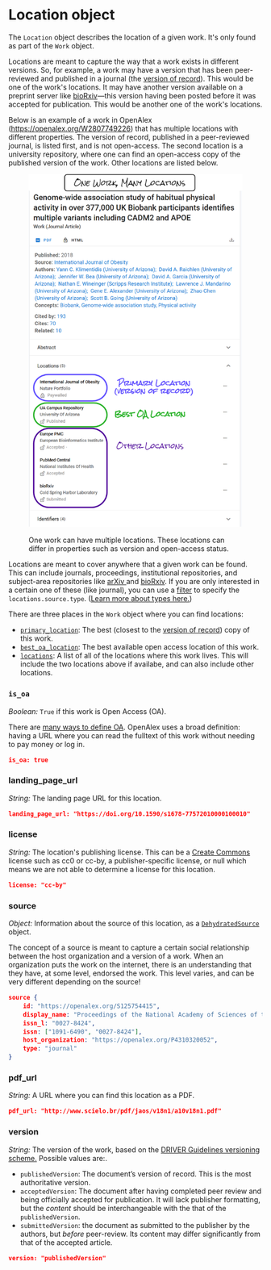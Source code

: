 # Location object

The `Location` object describes the location of a given work. It's only found as part of the `Work` object.

Locations are meant to capture the way that a work exists in different versions. So, for example, a work may have a version that has been peer-reviewed and published in a journal (the [version of record](https://en.wikipedia.org/wiki/Version_of_record)). This would be one of the work's locations. It may have another version available on a preprint server like [bioRxiv](https://www.biorxiv.org/)—this version having been posted before it was accepted for publication. This would be another one of the work's locations.

Below is an example of a work in OpenAlex (<https://openalex.org/W2807749226>) that has multiple locations with different properties. The version of record, published in a peer-reviewed journal, is listed first, and is not open-access. The second location is a university repository, where one can find an open-access copy of the published version of the work. Other locations are listed below.

<figure><img src="../../../.gitbook/assets/locations_screenshot_annotate (3).png" alt=""><figcaption><p>One work can have multiple locations. These locations can differ in properties such as version and open-access status.</p></figcaption></figure>

Locations are meant to cover anywhere that a given work can be found. This can include journals, proceedings, institutional repositories, and subject-area repositories like [arXiv ](https://arxiv.org/)and [bioRxiv](https://www.biorxiv.org/). If you are only interested in a certain one of these (like journal), you can use a [filter](../filter-works.md) to specify the `locations.source.type`. ([Learn more about types here.](../../sources/source-object.md#type))

There are three places in the `Work` object where you can find locations:

*   [`primary_location`](./#primary_location): The best (closest to the [version of record](https://en.wikipedia.org/wiki/Version_of_record)) copy of this work.
*   [`best_oa_location`](./#best_oa_location): The best available open access location of this work.
*   [`locations`](./#locations): A list of all of the locations where this work lives. This will include the two locations above if availabe, and can also include other locations.

### `is_oa`

*Boolean:* `True` if this work is Open Access (OA).

There are [many ways to define OA](https://peerj.com/articles/4375/#literature-review). OpenAlex uses a broad definition: having a URL where you can read the fulltext of this work without needing to pay money or log in.

```json
is_oa: true
```

### landing\_page\_url

*String:* The landing page URL for this location.

```json
landing_page_url: "https://doi.org/10.1590/s1678-77572010000100010"
```

### license

*String:* The location's publishing license. This can be a [Create Commons](https://creativecommons.org/about/cclicenses/) license such as cc0 or cc-by, a publisher-specific license, or null which means we are not able to determine a license for this location.

```json
license: "cc-by"
```

### source

*Object:* Information about the source of this location, as a [`DehydratedSource`](../../sources/source-object.md#the-dehydratedsource-object) object.

The concept of a source is meant to capture a certain social relationship between the host organization and a version of a work. When an organization puts the work on the internet, there is an understanding that they have, at some level, endorsed the work. This level varies, and can be very different depending on the source!

```json
source {
    id: "https://openalex.org/S125754415",
    display_name: "Proceedings of the National Academy of Sciences of the United States of America",
    issn_l: "0027-8424",
    issn: ["1091-6490", "0027-8424"],
    host_organization: "https://openalex.org/P4310320052",
    type: "journal"
}
```

### pdf\_url

*String:* A URL where you can find this location as a PDF.

```json
pdf_url: "http://www.scielo.br/pdf/jaos/v18n1/a10v18n1.pdf"
```

### version

*String:* The version of the work, based on the [DRIVER Guidelines versioning scheme.](https://wiki.surfnet.nl/display/DRIVERguidelines/DRIVER-VERSION+Mappings) Possible values are:.

*   `publishedVersion`: The document’s version of record. This is the most authoritative version.
*   `acceptedVersion`: The document after having completed peer review and being officially accepted for publication. It will lack publisher formatting, but the *content* should be interchangeable with the that of the `publishedVersion`.
*   `submittedVersion`: the document as submitted to the publisher by the authors, but *before* peer-review. Its content may differ significantly from that of the accepted article.

```json
version: "publishedVersion"
```
